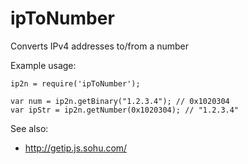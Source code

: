 ipToNumber
==========

Converts IPv4 addresses to/from a number

Example usage:
	
	ip2n = require('ipToNumber');
	
    var num = ip2n.getBinary("1.2.3.4"); // 0x1020304
	var ipStr = ip2n.getNumber(0x1020304); // "1.2.3.4"

See also: 

* http://getip.js.sohu.com/

